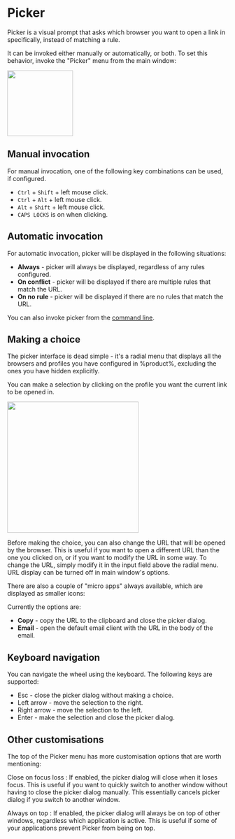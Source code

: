 # Picker

Picker is a visual prompt that asks which browser you want to open a link in specifically, instead of matching a rule.

It can be invoked either manually or automatically, or both. To set this behavior, invoke the "Picker" menu from the main window:

<img height="150" src="picker-on.png"/>

## Manual invocation

For manual invocation, one of the following key combinations can be used, if configured.
- `Ctrl` + `Shift` + left mouse click.
- `Ctrl` + `Alt` + left mouse click.
- `Alt` + `Shift` + left mouse click.
- `CAPS LOCKS` is on when clicking.

## Automatic invocation

For automatic invocation, picker will be displayed in the following situations:
- **Always** - picker will always be displayed, regardless of any rules configured.
- **On conflict** - picker will be displayed if there are multiple rules that match the URL.
- **On no rule** - picker will be displayed if there are no rules that match the URL.

<note>
You can also invoke picker from the <a href="commandline.md">command line</a>.
</note>

## Making a choice

The picker interface is dead simple - it's a radial menu that displays all the browsers and profiles you have configured in %product%, excluding the ones you have hidden explicitly.

You can make a selection by clicking on the profile you want the current link to be opened in. 

<img height="300" src="picker.png"/>

Before making the choice, you can also change the URL that will be opened by the browser. This is useful if you want to open a different URL than the one you clicked on, or if you want to modify the URL in some way. To change the URL, simply modify it in the input field above the radial menu. URL display can be turned off in main window's options.

There are also a couple of "micro apps" always available, which are displayed as smaller icons:

Currently the options are:
- **Copy** - copy the URL to the clipboard and close the picker dialog.
- **Email** - open the default email client with the URL in the body of the email.

## Keyboard navigation

You can navigate the wheel using the keyboard. The following keys are supported:
- <shortcut>Esc</shortcut> - close the picker dialog without making a choice.
- <shortcut>Left arrow</shortcut> - move the selection to the right.
- <shortcut>Right arrow</shortcut> - move the selection to the left.
- <shortcut>Enter</shortcut> - make the selection and close the picker dialog.

## Other customisations

The top of the Picker menu has more customisation options that are worth mentioning:

Close on focus loss
: If enabled, the picker dialog will close when it loses focus. This is useful if you want to quickly switch to another window without having to close the picker dialog manually. This essentially cancels picker dialog if you switch to another window.

Always on top
: If enabled, the picker dialog will always be on top of other windows, regardless which application is active. This is useful if some of your applications prevent Picker from being on top.






